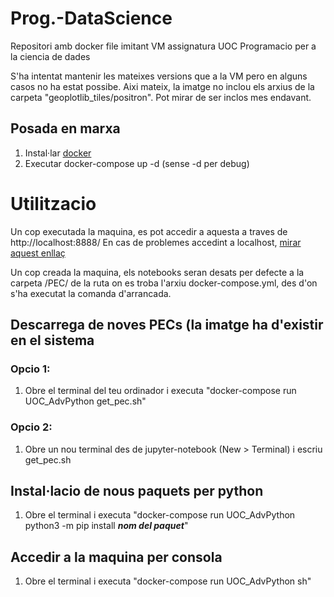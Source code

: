 # Prog.-DataScience
Repositori amb docker file imitant VM assignatura UOC Programacio per a la ciencia de dades

S'ha intentat mantenir les mateixes versions que a la VM pero en alguns casos no ha estat possibe.
Aixi mateix, la imatge no inclou els arxius de la carpeta "geoplotlib_tiles/positron". Pot mirar de ser inclos mes endavant.


## Posada en marxa

1. Instal·lar [docker](https://docs.docker.com/install/)
2. Executar docker-compose up -d (sense -d per debug)

# Utilitzacio

Un cop executada la maquina, es pot accedir a aquesta a traves de http://localhost:8888/
En cas de problemes accedint a localhost, [mirar aquest enllaç](https://stackoverflow.com/questions/7580508/getting-chrome-to-accept-self-signed-localhost-certificate)

Un cop creada la maquina, els notebooks seran desats per defecte a la carpeta /PEC/ de la ruta on es troba l'arxiu docker-compose.yml, des d'on s'ha executat la comanda d'arrancada.

## Descarrega de noves PECs (la imatge ha d'existir en el sistema 
### Opcio 1:
1. Obre el terminal del teu ordinador i executa "docker-compose run UOC_AdvPython get_pec.sh" 

### Opcio 2:
1. Obre un nou terminal des de jupyter-notebook (New > Terminal) i escriu get_pec.sh

## Instal·lacio de nous paquets per python
1. Obre el terminal i executa "docker-compose run UOC_AdvPython python3 -m pip install ***nom del paquet***"

## Accedir a la maquina per consola
1. Obre el terminal i executa "docker-compose run UOC_AdvPython sh"
